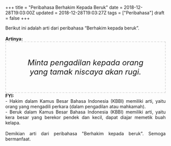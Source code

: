 +++
title = "Peribahasa Berhakim Kepada Beruk"
date = 2018-12-28T19:03:00Z
updated = 2018-12-28T19:03:27Z
tags = ["Peribahasa"]
draft = false
+++

<div dir="ltr" style="text-align: left;" trbidi="on"><div style="text-align: justify;">Berikut ini adalah arti dari peribahasa “Berhakim kepada beruk”.</div><br /><div style="text-align: justify;"><b>Artinya:</b></div><div style="border: 2px dashed #ddd; font-size: 24px; height: auto; margin: 0 auto; padding: 50px; text-align: center; width: auto;"><i>Minta pengadilan kepada orang yang tamak niscaya akan rugi.</i></div><div style="text-align: justify;"><b>FYI:</b><br />- Hakim dalam Kamus Besar Bahasa Indonesia (KBBI) memiliki arti, yaitu orang yang mengadili perkara (dalam pengadilan atau mahkamah).<br />- Beruk dalam Kamus Besar Bahasa Indonesia (KBBI) memiliki arti, yaitu kera besar yang berekor pendek dan kecil, dapat diajar memetik buah kelapa.</div><br /><div style="text-align: justify;">Demikian arti dari peribahasa "Berhakim kepada beruk". Semoga bermanfaat. </div></div>
